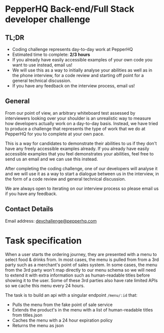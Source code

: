 # PepperHQ Back-end/Full Stack developer challenge

## TL;DR
* Coding challenge represents day-to-day work at PepperHQ
* Estimated time to complete: **2/3 hours**
* If you already have easily accessible examples of your own code you want to use instead, email us!
* We will use this as a way to initially analyse your abilities as well as in the phone interview, for a code review and starting off point for a general technical discussion.
* If you have any feedback on the interview process, email us! 

## General
From our point of view, an arbitrary whiteboard test assessed by interviewers looking over your shoulder is an unrealistic way to measure how developers actually work on a day-to-day basis. Instead, we have tried to produce a challenge that represents the type of work that we do at PepperHQ for you to complete at your own pace.

This is a way for candidates to demonstrate their abilities to us if they don't have any freely accessible examples already. If you already have easily accessible examples that you feel demonstrates your abilities, feel free to send us an email and we can use this instead. 

After completing the coding challenge, one of our developers will analyse it and we will use it as a way to start a dialogue between us in the interview, in the form of a code review and general technical discussion.

We are always open to iterating on our interview process so please email us if you have any feedback.

## Contact Details
Email address: devchallenge@pepperhq.com

# Task specification

When a user starts the ordering journey, they are presented with a menu to select food & drinks from. In most cases, the menu is pulled from from a 3rd party such as a merchant's point of sales system. In some cases, the menu from the 3rd party won't map directly to our menu schema so we will need to extend it with extra information such as human-readable titles before showing it to the user. Some of these 3rd parties also have rate limited APIs so we cache this menu every 24 hours.

The task is to build an api with a singular endpoint `/menu/:id` that:
* Pulls the menu from the fake point of sale service
* Extends the product's in the menu with a list of human-readable titles from titles.json
* Caches the menu with a 24 hour expiration policy
* Returns the menu as json




